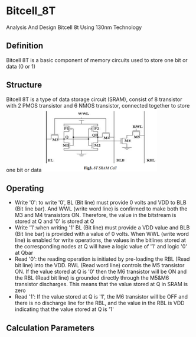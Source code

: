 # Bitcell_8T
Analysis And Design Bitcell 8t Using 130nm Technology
## Definition
Bitcell 8T is a basic component of memory circuits used to store one bit or data (0 or 1)
## Structure
Bitcell 8T is a type of data storage circuit (SRAM), consist of 8 transistor with 2 PMOS transistor and 6 NMOS transistor, connected together to store one bit or data
![Bitcell_8T](/FLOWCHART/Bitcell_8T.png)
## Operating
- Write '0': to write '0', BL (Bit line) must provide 0 volts and VDD to BLB (Bit line bar). And WWL (write word line) is confirmed to make both the M3 and M4 transistors ON. Therefore, the value in the bitstream is stored at Q and '0' is stored at Q
- Write '1':when writing '1' BL (Bit line) must provide a VDD value and BLB (Bit line bar) is provided with a value of 0 volts. When WWL (write word line) is enabled for write operations, the values in the bitlines stored at the corresponding nodes at Q will have a logic value of '1' and logic '0' at Qbar
- Read '0': the reading operation is initiated by pre-loading the RBL (Read bit line) into the VDD. RWL (Read word line) controls the M5 transistor ON. If the value stored at Q is '0' then the M6 transistor will be ON and the RBL (Read bit line) is grounded directly through the M5&M6 transistor discharges. This means that the value stored at Q in SRAM is zero
- Read '1': If the value stored at Q is '1', the M6 transistor will be OFF and there is no discharge line for the RBL, and the value in the RBL is VDD indicating that the value stored at Q is '1'
## Calculation Parameters
